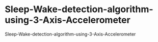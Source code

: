 # Sleep-Wake-detection-algorithm-using-3-Axis-Accelerometer
Sleep-Wake-detection-algorithm-using-3-Axis-Accelerometer
